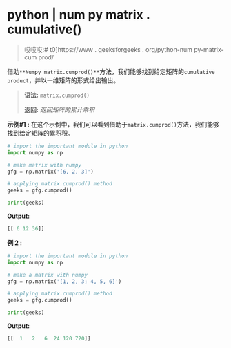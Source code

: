 # python | num py matrix . cumulative()

> 哎哎哎:# t0]https://www . geeksforgeeks . org/python-num py-matrix-cum prod/

借助`**Numpy matrix.cumprod()**`方法，我们能够找到给定矩阵的`cumulative product`，并以一维矩阵的形式给出输出。

> **语法:** `matrix.cumprod()`
> 
> **返回:** *返回矩阵的累计乘积*

**示例#1 :**
在这个示例中，我们可以看到借助于`matrix.cumprod()`方法，我们能够找到给定矩阵的累积积。

```py
# import the important module in python
import numpy as np

# make matrix with numpy
gfg = np.matrix('[6, 2, 3]')

# applying matrix.cumprod() method
geeks = gfg.cumprod()

print(geeks)
```

**Output:**

```py
[[ 6 12 36]]

```

**例 2 :**

```py
# import the important module in python
import numpy as np

# make a matrix with numpy
gfg = np.matrix('[1, 2, 3; 4, 5, 6]')

# applying matrix.cumprod() method
geeks = gfg.cumprod()

print(geeks)
```

**Output:**

```py
[[  1   2   6  24 120 720]]

```